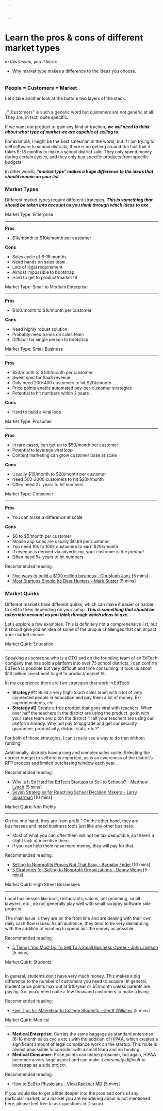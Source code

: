 ```yaml
---


---
```


<h1 id="learn-the-pros--cons-of-different-market-types">Learn the pros &amp; cons of different market types</h1>
<p><em>In this lesson, you’ll learn:</em></p>
<ul>
<li>Why market type makes a difference to the ideas you choose.</li>
</ul>
<p><img src="https://s3.amazonaws.com/nugget.one/academy/customers.jpg" alt=""></p>
<h3 id="people--customers--market">People = Customers = Market</h3>
<p>Let’s take another look at the bottom two layers of the stack.</p>
<p><img src="https://s3.amazonaws.com/nugget.one/academy/stack-bottom.png" alt=""></p>
<p>_"_Customers" is such a generic word but  <em>customers</em>  are not generic at all. They are, in fact, quite specific.</p>
<p>If we want our product to gain any kind of traction,  <strong><em>we will need to think about what type of market we are capable of selling to</em></strong>.</p>
<p>For example, I might be the best salesman in the world, but if I am trying to sell software to school districts, there is no getting around the fact that it takes 6-18 months to make a school district sale. They only spend money during certain cycles, and they only buy specific products from specific budgets.</p>
<p>In other words,  <strong><em>“market type” makes a huge difference to the ideas that should remain on your list</em></strong>.</p>
<h3 id="market-types">Market Types</h3>
<p>Different market types require different strategies.  <strong><em>This is something that should be taken into account as you think through which ideas to axe.</em></strong></p>
<p>Market Type: Enterprise</p>
<hr>
<p><strong>Pros</strong></p>
<ul>
<li>$1k/month to $10k/month per customer</li>
</ul>
<p><strong>Cons</strong></p>
<ul>
<li>Sales cycle of 6-18 months</li>
<li>Need hands on sales team</li>
<li>Lots of legal requirement</li>
<li>Almost impossible to bootstrap</li>
<li>Hard to get to product/market fit</li>
</ul>
<p>Market Type: Small to Medium Enterprise</p>
<hr>
<p><strong>Pros</strong></p>
<ul>
<li>$100/month to $1k/month per customer</li>
</ul>
<p><strong>Cons</strong></p>
<ul>
<li>Need highly robust solution</li>
<li>Probably need hands on sales team</li>
<li>Difficult for single person to bootstrap</li>
</ul>
<p>Market Type: Small Business</p>
<hr>
<p><strong>Pros</strong></p>
<ul>
<li>$50/month to $100/month per customer</li>
<li>Sweet spot for SaaS revenue</li>
<li>Only need 200-400 customers to hit $20k/month</li>
<li>Price points enable automated pay-per-customer strategies</li>
<li>Potential to hit numbers within 2 years</li>
</ul>
<p><strong>Cons</strong></p>
<ul>
<li>Hard to build a viral loop</li>
</ul>
<p>Market Type: Prosumer</p>
<hr>
<p><strong>Pros</strong></p>
<ul>
<li>In rare cases, can get up to $50/month per customer</li>
<li>Potential to leverage viral loop</li>
<li>Content marketing can grow customer base at scale</li>
</ul>
<p><strong>Cons</strong></p>
<ul>
<li>Usually $10/month to $20/month per customer</li>
<li>Need 500-2000 customers to hit $20k/month</li>
<li>Often need 2+ years to hit numbers</li>
</ul>
<p>Market Type: Consumer</p>
<hr>
<p><strong>Pros</strong></p>
<ul>
<li>You can make a difference at scale</li>
</ul>
<p><strong>Cons</strong></p>
<ul>
<li>$0 to $5/month per customer</li>
<li>Mobile app sales are usually $0.99 per customer</li>
<li>You need 10k to 100k customers to earn $20k/month</li>
<li>If revenue is derived via advertising, your customer  <em>is the product</em></li>
<li>Often need 5+ years to hit numbers</li>
</ul>
<p>Recommended reading:</p>
<ul>
<li><a href="http://christophjanz.blogspot.com/2014/10/five-ways-to-build-100-million-business.html">Five ways to build a $100 million business - Christoph Janz</a>  [5 mins]</li>
<li><a href="https://bothsidesofthetable.com/most-startups-should-be-deer-hunters-7fdecf58f4f6">Most Startups Should be Deer Hunters - Mark Suster</a>  [5 mins]</li>
</ul>
<h3 id="market-quirks">Market Quirks</h3>
<p>Different markets have different quirks, which can make it easier or harder to sell to them depending on your setup.  <strong><em>This is something that should be taken into account as you think through which ideas to axe.</em></strong></p>
<p>Let’s explore a few examples. This is definitely not a comprehensive list, but it should give you an idea of some of the unique challenges that can impact your market choice.</p>
<p>Market Quirk: Education</p>
<hr>
<p>Speaking as someone who is a CTO and on the founding team of an EdTech company that has sold a platform into over 75 school districts, I can confirm EdTech is possible but very difficult and time consuming. It took us about $10 million investment to get to product/market fit.</p>
<p>In my experience there are two strategies that work in EdTech:</p>
<ul>
<li><strong>Strategy #1:</strong>  Build a very high-touch sales team with a lot of very connected people in education and pay them a lot of money. Ex-superintendents, etc.</li>
<li><strong>Strategy #2</strong>  Create a free product that goes viral with teachers. When over half the teachers in the district are using the product, go in with your sales team and pitch the district “Half your teachers are using our platform already. Why not pay to upgrade and get our security guarantee, productivity, district stats, etc.?”</li>
</ul>
<p>For both of those strategies, I can’t really see a way to do that without funding.</p>
<p>Additionally, districts have a long and complex sales cycle. Selecting the correct budget to sell into is important, as is an awareness of the district’s RFP process and limited purchasing window each year.</p>
<p>Recommended reading:</p>
<ul>
<li><a href="http://www.thetechedvocate.org/why-is-it-so-hard-for-edtech-startups-to-sell-to-schools/">Why Is It So Hard for EdTech Startups to Sell to Schools? - Matthew Lynch</a>  [5 mins]</li>
<li><a href="http://www.sellingtoschools.com/articles/selling-to-schools-seven-strategies-reaching-school-decision-makers">Seven Strategies for Reaching School Decision Makers - Larry Sugarman</a>  [10 mins]</li>
</ul>
<p>Market Quirk: Non Profits</p>
<hr>
<p>On the one hand, they are “non profit.” On the other hand, they are businesses and need business tools just like any other business.</p>
<ul>
<li>Most of what you can offer them will not be tax deductible, so there’s a slight lack of incentive there.</li>
<li>If you can help them raise more money, they will pay for that.</li>
</ul>
<p>Recommended reading:</p>
<ul>
<li><a href="https://www.nytimes.com/2003/11/17/giving/marketing-selling-to-nonprofits-proves-not-that-easy.html">Selling to Nonprofits Proves Not That Easy - Barnaby Feder</a>  [10 mins]</li>
<li><a href="https://www.entrepreneur.com/article/285841">5 Strategies for Selling to Nonprofit Organizations - Danny Wong</a>  [5 mins]</li>
</ul>
<p>Market Quirk: High Street Businesses</p>
<hr>
<p>Local businesses like bars, restaurants, salons, pet grooming, small lawyers, etc., do not generally play well with small scrappy software side projects.</p>
<p>The main issue is they are on the front line and are dealing with their own daily cash flow issues. As an audience, they tend to be very demanding with the addition of wanting to spend as little money as possible.</p>
<p>Recommended reading:</p>
<ul>
<li><a href="https://www.ducttapemarketing.com/5-things-you-must-do-to-sell-to-a-small-business-owner/">5 Things You Must Do To Sell To a Small Business Owner - John Jantsch</a>  [5 mins]</li>
</ul>
<p>Market Quirk: Students</p>
<hr>
<p>In general, students don’t have very much money. This makes a big difference to the number of customers you need to acquire. In general, student price points max out at $10/year or $5/month unless parents are paying. So, you’d need quite a few thousand customers to make a living.</p>
<p>Recommended reading:</p>
<ul>
<li><a href="https://www.entrepreneur.com/article/217344">Five Tips for Marketing to College Students - Geoff Williams</a>  [5 mins]</li>
</ul>
<p>Market Quirk: Medical</p>
<hr>
<ul>
<li><strong>Medical Enterprise:</strong>  Carries the same baggage as standard enterprise (6-18 month sales cycle etc.) with the addition of  <a href="https://www.hhs.gov/hipaa/index.html">HIPAA</a>, which creates a significant amount of legal compliance work on the startup. This route is almost impossible to consider with a small team and no funding.</li>
<li><strong>Medical Consumer:</strong>  Price points can match prosumer, but again, HIPAA becomes a very large aspect and can make it  <em>extremely difficult</em>  to bootstrap as a side project.</li>
</ul>
<p>Recommended reading:</p>
<ul>
<li><a href="https://www.linkedin.com/pulse/20140820065656-29224541-how-to-sell-to-physicians/">How to Sell to Physicians - Vicki Rackner MD</a>  [5 mins]</li>
</ul>
<p>If you would like to get a little deeper into the pros and cons of any particular market, or a market you are wondering about is not mentioned here, please feel free to ask questions in Discord.</p>

